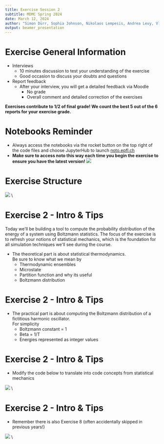 ```yaml
---
title: Exercise Session 2
subtitle: MDMC Spring 2024
date: March 12, 2024
author: "Simon Dürr, Sophia Johnson, Nikolaos Lempesis, Andrea Levy, Vladislav Slama"
output: beamer_presentation
---
```


# Exercise General Information
- Interviews 
    - 10 minutes discussion to test your understanding of the exercise
    - Good occasion to discuss your doubts and questions
- Report feedback
    - After your interview, you will get a detailed feedback via Moodle
        - No grade
        - Overall comment and detailed correction of the exercises
  
**Exercises contribute to 1/2 of final grade! We count the best 5 out of the 6 reports for your exercise grade.**

# Notebooks Reminder

- Always access the notebooks via  the rocket button on the top right of the code files and choose JupyterHub to launch [noto.epfl.ch](https://noto.epfl.ch/) 
- **Make sure to access noto this way each time you begin the exercise to ensure you have the latest version!**
		![](/data/mdmc/img_slides/Ex1/notebooks.png)
        
# Exercise Structure

![](/data/mdmc/img_slides/Ex2/learning_goals.png) \

# Exercise 2 - Intro & Tips

Today we'll be building a tool to compute the probability distribution of the energy of a system using Boltzmann statistics. The focus of the exercise is to refresh your notions of statistical mechanics, which is the foundation for all simulation techniques we'll see during the course.

- The theoretical part is about statistical thermodynamics.  \
  Be sure to know what we mean by
  - Thermodynamic ensembles
  - Microstate 
  - Partition function and why its useful
  - Boltzmann distribution
 
# Exercise 2 - Intro & Tips
- The practical part is about computing the Boltzmann distribution of a fictitious harmonic oscillator.  \
  For simplicity
  - Boltzmann constant = 1
  - Beta = 1/T
  - Energies represented as integer values 

# Exercise 2 - Intro & Tips

- Modify the code below to translate into code concepts from statistical mechanics

![](/data/mdmc/img_slides/Ex2/code_block.png) \


# Exercise 2 - Intro & Tips

- Remember there is also Exercise 8 (often accidentally skipped in previous years!)

![](/data/mdmc/img_slides/Ex2/code_ex8.png) \
